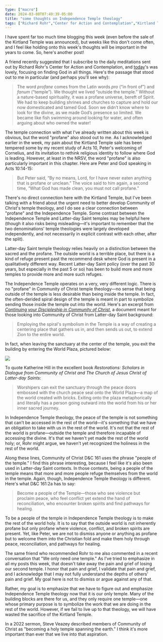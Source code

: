 ```yaml
---
type: ["macro"]
date: 2024-03-08T07:49:39-05:00
title: "some thoughts on Independence Temple theology"
tags: ["Richard Rohr","Center for Action and Contemplation","Kirtland Temple","Independence Temple","Introduction to Scripture","Community of Christ","Restorations"]
---
```

I have spent far too much time blogging this week (even before the sale of the Kirtland Temple was announced), but weeks like this don't come often, and I feel like holding onto this week's thoughts will be important in the years to come. So, here's another post!

A friend recently suggested that I subscribe to the daily meditations sent out by Richard Rohr's Center for Action and Contemplation, and [today](https://cac.org/daily-meditations/god-in-all-things/)'s was lovely, focusing on finding God in all things. Here's the passage that stood out to me in particular (and perhaps you'll see why):

> The word *profane* comes from the Latin words *pro* (“in front of”) and *fanum* (“temple”). We thought we lived “outside the temple.” Without a nature-based spirituality, it was a profane universe, bereft of Spirit. We had to keep building shrines and churches to capture and hold our now domesticated and tamed God. Soon we didn’t know where to look for the divine, as we made God’s presence so limited. We became like fish swimming around looking for water, and often arguing about who owned the water!

The temple connection with what I've already written about this week is obvious, but the word "profane" also stood out to me. As I acknowledged earlier in the week, my pain about the Kirtland Temple sale has been tempered some by my recent study of Acts 10, Peter's welcoming of Cornelius, and its invitation to rethink religious identity to follow where God is leading. However, at least in the NRSV, the word "profane" is also particularly important in this chapter. Here are Peter and God speaking in Acts 10:14-15:

> But Peter said, “By no means, Lord, for I have never eaten anything that is profane or unclean.” The voice said to him again, a second time, “What God has made clean, you must not call profane.”

There's no direct connection here with the Kirtland Temple, but I've been talking with a friend about the urgent need to better develop Community of Christ's temple theology, and I do see a clear connection between "profane" and the Independence Temple. Some contrast between the Independence Temple and Latter-day Saint temples may be helpful here (though it also risks being misleading—it's important to remember that the two denominations' temple theologies were largely developed independently, and not necessarily in explicit contrast with each other, after the split). 

Latter-day Saint temple theology relies heavily on a distinction between the sacred and the profane. The outside world is a terrible place, but there is a kind of refuge present past the recommend desk where God is present in a qualitatively different way. Recent Latter-day Saint policy (over the past 30 years, but especially in the past 5 or so) has been to build more and more temples to provide more and more such refuges. 

The Independence Temple operates on a very, very different logic. There is no "profane" in Community of Christ temple theology—no sense that being outside of the temple is less desirable than being inside the temple. In fact, the often-derided spiral design of the temple is meant in part to symbolize sending those inside the temple out into the world. Here's an excerpt from *[Continuing your Discipleship in Community of Christ](https://www.cofchrist-foresthills.org/continuing-your-discipleship.pdf)*, a document meant for those looking into Community of Christ from Latter-day Saint background: 

> Employing the spiral's symbolism in the Temple is a way of creating a centering place that gathers us in, and then sends us out, to extend Zion to the entire world.

In fact, when leaving the sanctuary at the center of the temple, you exit the building by entering the World Plaza, pictured below: 

![](/world_plaza.jpeg)

To quote Katherine Hill in the excellent book *Restorations: Scholars in Dialogue from Community of Christ and The Church of Jesus Christ of Latter-day Saints*:

> Worshipers can exit the sanctuary through the peace doors embossed with the church peace seal onto the World Plaza—a map of the world created with bricks. Exiting onto the plaza metaphorically and literally has a person going outward into the world from his or her inner sacred journey.

In Independence Temple theology, the peace of the temple is not something that can't be accessed in the rest of the world—it's something that we have an obligation to take with us in the rest of the world. It's not that the rest of the world is profane—outside the temple and therefore incapable of accessing the divine. It's that we haven't yet made the rest of the world holy; or, Rohr might argue, we haven't yet recognized the holiness in the rest of the world.

Along these lines, Community of Christ D&C 161 uses the phrase "people of the temple." I find this phrase interesting, because I feel like it's also been used in Latter-day Saint contexts. In those contexts, being a people of the temple means that more and more people refuge themselves from the world in the temple. Again, though, Independence Temple theology is different. Here's what D&C 161:2a has to say:

> Become a people of the Temple—those who see violence but proclaim peace, who feel conflict yet extend the hand of reconciliation, who encounter broken spirits and find pathways for healing.

To be a people of the temple in Independence Temple theology is to make the rest of the world holy. It is to say that the outside world is not inherently profane but only profane where violence, conflict, and broken spirits are present. Yet, like Peter, we are not to dismiss anyone or anything as profane but to welcome them into the Christian fold and make them holy through peace, reconciliation, and pathways for healing.

The same friend who recommended Rohr to me also commented in a recent conversation that "We only need one temple." As I've tried to emphasize in all my posts this week, that doesn't take away the pain and grief of losing our second temple. I honor that pain and grief, I validate that pain and grief, and I acknowledge that I may not fully understand the depths of others' pain and grief. My goal here is not to dismiss or argue against any of that. 

Rather, my goal is to emphasize that we have to figure out and emphasize Independence Temple theology now that it is our only temple. Many of the building blocks are there for us, and they only require one temple—one whose primary purpose is to symbolize the work that we are doing in the rest of the world. However, if we fail to live up to that theology, we will have wasted the sacrifice of the Kirtland Temple.

In a 2022 sermon, Steve Veazey described members of Community of Christ as "becoming a holy temple spanning the earth." I think it's more important than ever that we live into that aspiration.
